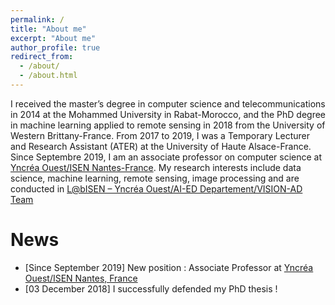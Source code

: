 ```yaml
---
permalink: /
title: "About me"
excerpt: "About me"
author_profile: true
redirect_from: 
  - /about/
  - /about.html
---
```

I received the master’s degree in computer science and telecommunications in 2014 at the Mohammed University in Rabat-Morocco,  and the PhD degree in machine learning applied to remote sensing in 2018 from the University of Western Brittany-France. From 2017 to 2019, I was a Temporary Lecturer and Research Assistant (ATER) at the University of Haute Alsace-France. Since Septembre 2019, I am an associate professor on computer science at [Yncréa Ouest/ISEN Nantes-France](https://isen-nantes.fr/). My research interests include data science, machine learning, remote sensing, image processing and are conducted in [L@bISEN – Yncréa Ouest/AI-ED Departement/VISION-AD Team](https://isen-brest.fr/recherche/)


News
======
* [Since September 2019] New position : Associate Professor at [Yncréa Ouest/ISEN Nantes, France](https://isen-nantes.fr/) 
* [03 December 2018] I successfully defended my PhD thesis !


